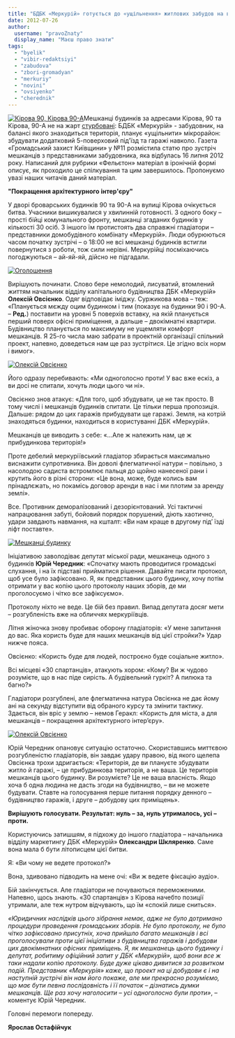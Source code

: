 ```yaml
---
title: "БДБК «Меркурій» готується до «ущільнення» житлових забудов на вул.Кірова, мешканці одноголосно проти"
date: 2012-07-26
author: 
  username: "pravoZnaty"
  display_name: "Маєш право знати"
tags: 
  - "byelik"
  - "vibir-redaktsiyi"
  - "zabudova"
  - "zbori-gromadyan"
  - "merkuriy"
  - "novini"
  - "ovsiyenko"
  - "cherednik"
---
```


[![](https://mpz.brovary.org/wp-content/uploads/2012/07/DSC00080.jpg "Кірова 90, Кірова 90-А")](https://mpz.brovary.org/wp-content/uploads/2012/07/DSC00080.jpg)Мешканці будинків за адресами Кірова, 90 та Кірова, 90-А не на жарт [стурбовані](https://mpz.brovary.org/mozhlivo-pan-byelik-strazhdaye-marazmom/ "Можливо пан Бєлік страждає маразмом?.."): БДБК «Меркурій» - забудовник, на балансі якого знаходиться територія, планує «ущільнити» мікрорайон: збудувати додатковий 5-поверховий під'їзд та гаражі навколо. Газета «Громадський захист Київщини» у №11 розмістила статю про зустріч мешканців з представниками забудовника, яка відбулась 16 липня 2012 року. Написаний для рубрики «Фельєтон» матеріал в іронічній формі описує, як проходило це спілкування та цим завершилось. Пропонуємо увазі наших читачів даний матеріал.

**"Покращення архітектурного інтер'єру"**

У дворі броварських будинків 90 та 90-А на вулиці Кірова очікується битва. Учасники вишикувалися у хвилинній готовності. З одного боку – прості бійці комунального фронту, мешканці згаданих будинків у кількості 30 осіб. З іншого їм протистоять два справжні гладіатори – представники домобудівного комбінату «Меркурій». Люди обурюються часом початку зустрічі – о 18:00 не всі мешканці будинків встигли повернутися з роботи, тож сили нерівні. Меркурійці посміхаючись погоджуються – ай-яй-яй, дійсно не підгадали.

[![](https://mpz.brovary.org/wp-content/uploads/2012/07/Ogoloshennya_2.jpg "Оголошення")](https://mpz.brovary.org/wp-content/uploads/2012/07/Ogoloshennya_2.jpg)

Вирішують починати. Слово бере немолодий, лисуватий, втомлений життям начальник відділу капітального будівництва ДБК «Меркурій» **Олексій Овсієнко**. Одяг відповідає іміджу. Суржикова мова – теж: «Планується мєжду оцим будинком і тим (показує на будинки 90 і 90-А. – **Ред.**) поставити на уровні 5 поверхів вставку, на якій планується перший поверх офісні приміщення, а дальше – двокімнатні квартири. Будівництво планується по максимуму не ущемляти комфорт мешканців. Я 25-го числа маю забрати в проектній організації спільний проект, напевно, доведеться нам ще раз зустрітися. Це згідно всіх норм і вимог».

[![](https://mpz.brovary.org/wp-content/uploads/2012/07/DSC00078.jpg "Олексій Овсієнко")](https://mpz.brovary.org/wp-content/uploads/2012/07/DSC00078.jpg)

Його одразу перебивають: «Ми одноголосно проти! У вас вже ескіз, а ви досі не спитали, хочуть люди цього чи ні».

Овсієнко знов атакує: «Для того, щоб збудувати, це не так просто. В тому числі і мешканців будинків спитати. Це тільки перша пропозиція. Дальше: рядом до цих гаражів прибудувати ще гаражі. Земля, на котрій знаходяться будинки, находиться в користуванні ДБК «Меркурій».

Мешканців це виводить з себе: «…Але ж належить нам, це ж прибудинкова територія!»

Проте дебелий меркуріївський гладіатор збирається максимально виснажити супротивника. Він доволі флегматичної натури – повільно, з насолодою садиста встромлює пальця до щойно нанесеної рани і крутить його в різні сторони: «Це вона, може, буде колись вам прінадлєжать, но покамісь договор аренди в нас і ми плотим за аренду землі».

Все. Противник деморалізований і дезорієнтований. Усі тактичні напрацювання забуті, бойовий порядок порушений, діють хаотично, удари завдають навмання, на кшталт: «Ви нам краще в другому під’ їзді ліфт поставте».

[![](https://mpz.brovary.org/wp-content/uploads/2012/07/DSC00081.jpg "Мешканці будинку")](https://mpz.brovary.org/wp-content/uploads/2012/07/DSC00081.jpg)

Ініціативою заволодіває депутат міської ради, мешканець одного з будинків **Юрій Чередник**: «Спочатку мають проводитися громадські слухання, і на їх підставі прийматися рішення. Давайте писати протокол, щоб усе було зафіксовано. Я, як представник цього будинку, хочу потім отримати у вас копію цього протоколу наших зборів, де ми проголосуємо і чітко все зафіксуємо».

Протоколу ніхто не веде. Це бій без правил. Випад депутата досяг мети – розгубленість вже на обличчях меркуріївців.

Літня жіночка знову пробиває оборону гладіаторів: «У мене запитання до вас. Яка користь буде для наших мешканців від цієї стройки?» Удар нижче пояса.

Овсієнко: «Користь буде для людей, построєно буде соціальне житло».

Всі місцеві «30 спартанців», атакують хором: «Кому? Ви ж чудово розумієте, що в нас піде сирість. А будівельний гуркіт? А пилюка та багно?»

Гладіатори розгублені, але флегматична натура Овсієнка не дає йому ані на секунду відступити від обраного курсу та змінити тактику. Здається, він вріс у землю – немов Геракл: «Користь для міста, а для мешканців – покращення архітектурного інтер’єру».

[![](https://mpz.brovary.org/wp-content/uploads/2012/07/ovsiyenko2.jpg "Олексій Овсієнко")](https://mpz.brovary.org/wp-content/uploads/2012/07/ovsiyenko2.jpg)

Юрій Чередник опановує ситуацію остаточно. Скориставшись миттєвою розгубленістю гладіаторів, він завдає удару правою, від якого щелепа Овсієнка трохи здригається: «Територія, де ви плануєте збудувати житло й гаражі, – це прибудинкова територія, а не ваша. Це територія мешканців цього будинку. Ви розумієте? Це не ваша власність. Якщо хоча б одна людина не дасть згоди на будівництво, – ви не можете будувати. Ставте на голосування перше питання порядку денного – будівництво гаражів, і друге – добудову цих приміщень».

**Вирішують голосувати. Результат: нуль – за, нуль утрималось, усі – проти.**

Користуючись затишшям, я підхожу до іншого гладіатора – начальника відділу маркетингу ДБК «Меркурій» **Олександри Шкляренко**. Саме вона мала б бути літописцем цієї битви.

Я: «Ви чому не ведете протокол?»

Вона, здивовано підводить на мене очі: «Ви ж ведете фіксацію аудіо».

Бій закінчується. Але гладіатори не почуваються переможеними. Напевно, щось знають. «30 спартанців» з Кірова начебто позиції утримали, але теж нутром відчувають, що їм «спокій лише сниться».

_«Юридичних наслідків цього зібрання немає, адже не було дотримано процедури проведення громадських зборів. Не було протоколу, не було чітко зафіксовано присутніх, хоча прийшло багато мешканців і всі проголосували проти цієї ініціативи з будівництва гаражів і добудови цих двокімнатних офісних приміщень. Я, як мешканець цього будинку і депутат, робитиму офіційний запит у ДБК «Меркурій», щоб вони все ж таки надали копію протоколу. Буде дуже цікаво дивитися за розвитком подій. Представник «Меркурія» каже, що проект на ці добудови є і на наступній зустрічі він нам його покаже, але ми прекрасно розуміємо, що має бути певна послідовність і її початок – дізнатись думки мешканців. Ще раз хочу наголосити – усі одноголосно були проти»_, – коментує Юрій Чередник.

Головні перемоги попереду.

**Ярослав Остафійчук**
